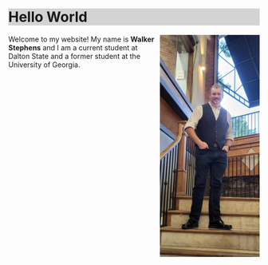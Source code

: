 <h1 style="background-color:LightGray;">Hello World</h1>
<body>
<p>
<img src="formal_picture.jpg" alt="Alt text" style= "float:right;width:200px;heigth:400px;">
Welcome to my website!  
  My name is <b>Walker Stephens</b> and I am a current student at Dalton State
  and a former student at the University of Georgia.</p> 
</body>
